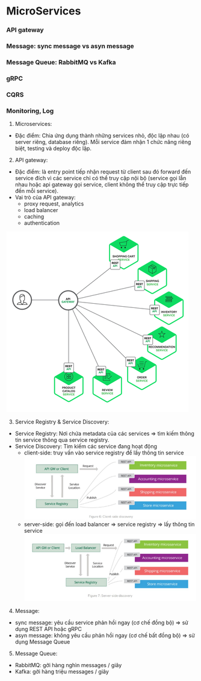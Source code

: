 # MicroServices

### API gateway
### Message: sync message vs asyn message
### Message Queue: RabbitMQ vs Kafka
### gRPC
### CQRS
### Monitoring, Log

1. Microservices:
  + Đặc điểm: Chia ứng dụng thành những services nhỏ, độc lập nhau (có server riêng, database riêng). Mỗi service đảm nhận 1 chức năng riêng biệt, testing và deploy độc lập.

2. API gateway:
  + Đặc điểm: là entry point tiếp nhận request từ client sau đó forward đến service đích vì các service chỉ có thể truy cập nội bộ (service gọi lẫn nhau hoặc api gateway gọi service, client không thể truy cập trực tiếp đến mỗi service).
  + Vai trò của API gateway:
    - proxy request, analytics
    - load balancer
    - caching
    - authentication

  ![pic_1](https://github.com/nhatlamitus99/LearningGolang/blob/main/image/Screenshot_2020-11-04%20API%20Gateway%20l%C3%A0%20g%C3%AC%20T%E1%BA%A1i%20sao%20m%E1%BB%99t%20h%E1%BB%87%20th%E1%BB%91ng%20microservices%20l%E1%BA%A1i%20c%E1%BA%A7n%20API%20Gateway%20.png)

3. Service Registry & Service Discovery:
  + Service Registry: Nơi chứa metadata của các services => tìm kiếm thông tin service thông qua service registry.
  + Service Discovery: Tìm kiếm các service đang hoạt động
    - client-side: truy vấn vào service registry để lấy thông tin service
    ![pic_2](https://github.com/nhatlamitus99/LearningGolang/blob/main/image/Screenshot_2020-11-04%20%5BMicroservice%5D%20C%C3%A1c%20kh%C3%A1i%20ni%E1%BB%87m%20ch%C3%ADnh%20trong%20microservice.png)
    - server-side: gọi đến load balancer => service registry => lấy thông tin service
    ![pic_3](https://github.com/nhatlamitus99/LearningGolang/blob/main/image/Screenshot_2020-11-04%20%5BMicroservice%5D%20C%C3%A1c%20kh%C3%A1i%20ni%E1%BB%87m%20ch%C3%ADnh%20trong%20microservice(1).png)
    
4. Message: 
  + sync message: yêu cầu service phản hồi ngay (cơ chế đồng bộ) => sử dụng REST API hoặc gRPC
  + asyn message: không yêu cầu phản hồi ngay (cơ chế bất đồng bộ) => sử dụng Message Queue
  

5. Message Queue:
  + RabbitMQ: gởi hàng nghìn messages / giây
  + Kafka: gởi hàng triệu messages / giây
